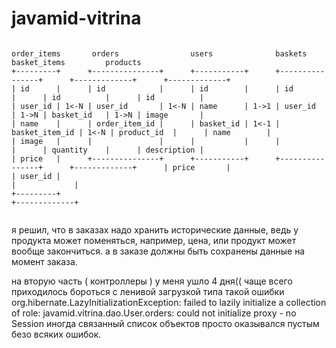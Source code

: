 # javamid-vitrina

```text

order_items       orders                users              baskets                 basket_items         products
+---------+      +---------------+      +-----------+      +----------------+      +-------------+      +-------------+
| id      |      | id            |      | id        |      | id             |      | id          |      | id          |
| user_id | 1<-N | user_id       | 1<-N | name      | 1->1 | user_id        | 1->N | basket_id   | 1->N | image       |
| name    |      | order_item_id |      | basket_id | 1<-1 | basket_item_id | 1<-N | product_id  |      | name        |
| image   |      |               |      |           |      |                |      | quantity    |      | description |
| price   |      +---------------+      +-----------+      +----------------+      +-------------+      | price       |
| user_id |                                                                                             |             |
+---------+                                                                                             +-------------+


```



я решил, что в заказах надо хранить исторические данные, ведь у продукта может поменяться, например, цена, или продукт может вообще закончиться. а в заказе должны быть сохранены данные на момент заказа.


на вторую часть ( контроллеры ) у меня ушло 4 дня((
чаще всего приходилось бороться с ленивой загрузкой типа такой ошибки org.hibernate.LazyInitializationException: failed to lazily initialize a collection of role:
javamid.vitrina.dao.User.orders: could not initialize proxy - no Session
иногда связанный список объектов просто оказывался пустым безо всяких ошибок.
